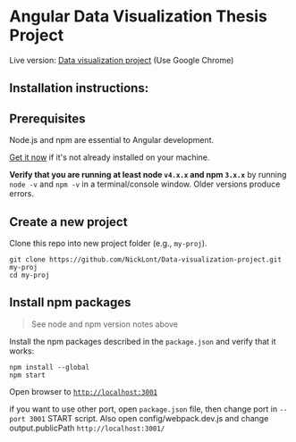 # Angular Data Visualization Thesis Project

Live version: <a href="http://test.hua.gr/datavisual/#/login" target="_blank" title="Visite Site">
              Data visualization project</a> (Use Google Chrome)

## Installation instructions:

## Prerequisites

Node.js and npm are essential to Angular development. 
    
<a href="https://docs.npmjs.com/getting-started/installing-node" target="_blank" title="Installing Node.js and updating npm">
Get it now</a> if it's not already installed on your machine.
 
**Verify that you are running at least node `v4.x.x` and npm `3.x.x`**
by running `node -v` and `npm -v` in a terminal/console window.
Older versions produce errors.

## Create a new project

Clone this repo into new project folder (e.g., `my-proj`).
```shell
git clone https://github.com/NickLont/Data-visualization-project.git  my-proj
cd my-proj
```

## Install npm packages

> See node and npm version notes above

Install the npm packages described in the `package.json` and verify that it works:

```shell
npm install --global
npm start
```
Open browser to [`http://localhost:3001`](http://localhost:3001)

if you want to use other port, open `package.json` file, then change port in `--port 3001` START script. Also
open config/webpack.dev.js and change output.publicPath `http://localhost:3001/`
